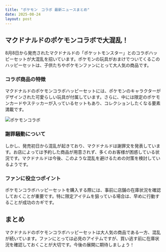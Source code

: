 ```yaml
---
title: "ポケモン　コラボ 最新ニュースまとめ"
date: 2025-08-24
layout: post
---
```


## マクドナルドのポケモンコラボで大混乱！

8月8日から発売されたマクドナルドの「ポケットモンスター」とのコラボハッピーセットが大混乱を招いています。ポケモンの玩具がおまけでついてくるこのハッピーセットは、子供たちやポケモンファンにとって大人気の商品です。

### コラボ商品の特徴

マクドナルドのポケモンコラボハッピーセットには、ポケモンのキャラクターがデザインされた可愛らしい玩具が付属しています。さらに、中には限定のポケモンカードやステッカーが入っているセットもあり、コレクションしたくなる要素満載です。

![ポケモンコラボ](https://example.com/pokemon_collab.jpg)

### 謝罪騒動について

しかし、発売初日から混乱が起きており、マクドナルドは謝罪文を発表しています。お店によっては予約した商品が用意されず、多くのお客様が困惑している状況です。マクドナルドは今後、このような混乱を避けるための対策を検討しているようです。

### ファンに役立つポイント

ポケモンコラボハッピーセットを購入する際には、事前に店舗の在庫状況を確認しておくことが重要です。特に限定アイテムを狙っている場合は、早めに行動することが成功のカギです。

## まとめ

マクドナルドのポケモンコラボハッピーセットは大人気の商品である一方、混乱が続いています。ファンにとっては必見のアイテムですが、買い逃す前に在庫状況を確認しておくことが大切です。今後の展開に期待しましょう！